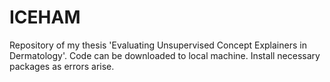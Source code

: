 # ICEHAM
Repository of my thesis 'Evaluating Unsupervised Concept Explainers in Dermatology'. Code can be downloaded to local machine. Install necessary packages as errors arise.
